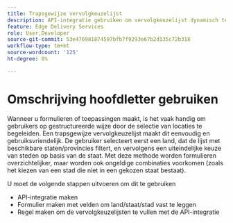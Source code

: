 ```yaml
---
title: Trapsgewijze vervolgkeuzelijst
description: API-integratie gebruiken om vervolgkeuzelijst dynamisch te vullen
feature: Edge Delivery Services
role: User,Developer
source-git-commit: 53e476981874597bfb7f9293e67b2d135c72b318
workflow-type: tm+mt
source-wordcount: '125'
ht-degree: 0%

---
```


# Omschrijving hoofdletter gebruiken

Wanneer u formulieren of toepassingen maakt, is het vaak handig om gebruikers op gestructureerde wijze door de selectie van locaties te begeleiden. Een trapsgewijze vervolgkeuzelijst maakt dit eenvoudig en gebruiksvriendelijk. De gebruiker selecteert eerst een land, dat de lijst met beschikbare staten/provincies filtert, en vervolgens een uiteindelijke keuze van steden op basis van de staat. Met deze methode worden formulieren overzichtelijker, maar worden ook ongeldige combinaties voorkomen (zoals het kiezen van een stad die niet in een gekozen staat bestaat).

U moet de volgende stappen uitvoeren om dit te gebruiken

- API-integratie maken
- Formulier maken met velden om land/staat/stad vast te leggen
- Regel maken om de vervolgkeuzelijsten te vullen met de API-integratie
